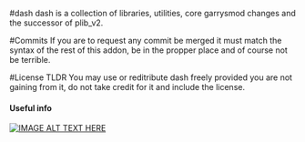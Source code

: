#dash
dash is a collection of libraries, utilities, core garrysmod changes and the successor of plib_v2.

#Commits
If you are to request any commit be merged it must match the syntax of the rest of this addon, be in the propper place and of course not be terrible.

#License TLDR
You may use or reditribute dash freely provided you are not gaining from it, do not take credit for it and include the license.

#### Useful info
[![IMAGE ALT TEXT HERE](http://img.youtube.com/vi/PsO6ZnUZI0g/0.jpg)](http://www.youtube.com/watch?v=PsO6ZnUZI0g)